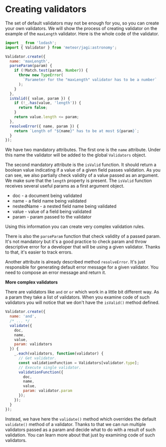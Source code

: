 # Creating validators

The set of default validators may not be enough for you, so you can create your own validators. We will show the process of creating validator on the example of the `maxLength` validator. Here is the whole code of the validator.

```js
import _ from 'lodash';
import { Validator } from 'meteor/jagi:astronomy';

Validator.create({
  name: 'maxLength',
  parseParam(param) {
    if (!Match.test(param, Number)) {
      throw new TypeError(
        `Parameter for the "maxLength" validator has to be a number`
      );
    }
  },
  isValid({ value, param }) {
    if (!_.has(value, 'length')) {
      return false;
    }
    return value.length <= param;
  },
  resolveError({ name, param }) {
    return `Length of "${name}" has to be at most ${param}`;
  }
});
```

We have two mandatory attributes. The first one is the `name` attribute. Under this name the validator will be added to the global `Validators` object.

The second mandatory attribute is the `isValid` function. It should return a boolean value indicating if a value of a given field passes validation. As you can see, we also partially check validity of a value passed as an argument. We make sure that the `length` property is present. The `isValid` function receives several useful params as a first argument object.

- doc - a document being validated
- name - a field name being validated
- nestedName - a nested field name being validated
- value - value of a field being validated
- param - param passed to the validator

Using this information you can create very complex validation rules.

There is also the `parseParam` function that check validity of a passed param. It's not mandatory but it's a good practice to check param and throw descriptive error for a developer that will be using a given validator. Thanks to that, it's easier to track errors.

Another attribute is already described method `resolveError`. It's just responsible for generating default error message for a given validator. You need to compose an error message and return it.

**More complex validators**

There are validators like `and` or `or` which work in a little bit different way. As a param they take a list of validators. When you examine code of such validators you will notice that we don't have the `isValid()` method defined.

```js
Validator.create({
  name: 'and',
  /* ... */
  validate({
    doc,
    name,
    value,
    param: validators
  }) {
    _.each(validators, function(validator) {
      // Get validator.
      const validationFunction = Validators[validator.type];
      // Execute single validator.
      validationFunction({
        doc,
        name,
        value,
        param: validator.param
      });
    });
  }
});
```

Instead, we have here the `validate()` method which overrides the default `validate()` method of a validator. Thanks to that we can run multiple validators passed as a param and decide what to do with a result of such validation. You can learn more about that just by examining code of such validators.